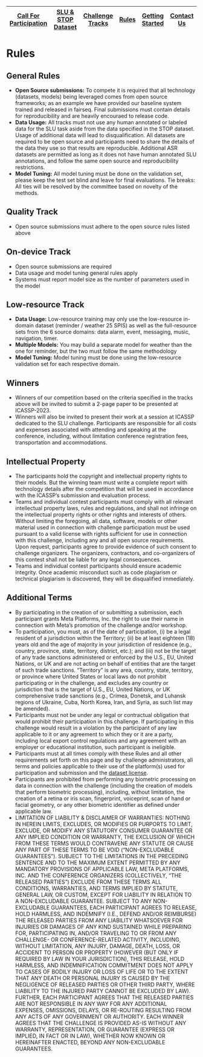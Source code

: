 | [Call For Participation](call_for_participation.md) | [SLU & STOP Dataset](semantic_parsing.md) | [Challenge Tracks](challenge_tracks.md) | [Rules](rules.md) | [Getting Started](getting_started.md) | [Contact Us](contact_us.md)|
|------------------------|--------------------|------------------|-------|-----------------|------------|

# Rules

## General Rules
* **Open Source submissions:** To compete it is required that all technology (datasets, models) being leveraged comes from open source frameworks; as an example we have provided our baseline system trained and released in fairseq. Final submissions must contain details for reproducibility and are heavily encouraed to release code.
* **Data Usage:** All tracks must not use any human annotated or labeled data for the SLU task aside from the data specified in the STOP dataset. Usage of additional data will lead to disqualification. All datasets are required to be open source and participants need to share the details of the data they use so that results are reproducible. Additional ASR datasets are permitted as long as it does not have human annotated SLU annotations, and follow the same open source and reproducibility restrictions.
* **Model Tuning:** All model tuning must be done on the validation set, please keep the test set blind and leave for final evaluations.
Tie breaks: All ties will be resolved by the committee based on novelty of the methods.

## Quality Track
* Open source submissions must adhere to the open source rules listed above

## On-device Track
* Open source submissions are required
* Data usage and model tuning general rules apply
* Systems must report model size as the number of parameters used in the model 

## Low-resource Track
* **Data Usage:** Low-resource training may only use the low-resource in-domain dataset (reminder / weather 25 SPIS) as well as the full-resource sets from the 6  source domains: data alarm, event, messaging, music, navigation, timer.  
* **Multiple Models:** You may build a separate model for weather than the one for reminder, but the two must follow the same methodology
* **Model Tuning:** Model tuning must be done using the low-resource validation set for each respective domain.

## Winners
* Winners of our competition based on the criteria specified in the tracks above will be invited to submit a 2-page paper to be presented at ICASSP-2023. 
* Winners will also be invited to present their work at a session at ICASSP dedicated to the SLU challenge. Participants are responsible for all costs and expenses associated with attending and speaking at the conference, including, without limitation conference registration fees, transportation and accommodations.

## Intellectual Property
* The participants hold the copyright and intellectual property rights to their models. But the winning team must write a complete report with technology details after the competition that will be used in accordance with the ICASSP’s submission and evaluation process.
* Teams and individual contest participants must comply with all relevant intellectual property laws, rules and regulations, and shall not infringe on the intellectual property rights or other rights and interests of others. Without limiting the foregoing, all data, software, models or other material used in connection with challenge participation must be used pursuant to a valid license with rights sufficient for use in connection with this challenge, including any and all open source requirements. Upon request, participants agree to provide evidence of such consent to challenge organizers. The organizers, contractors, and co-organizers of this contest shall not be liable for any legal consequences.
* Teams and individual contest participants should ensure academic integrity. Once academic misconduct such as code plagiarism or technical plagiarism is discovered, they will be disqualified immediately.

## Additional Terms
* By participating in the creation of or submitting a submission, each participant grants Meta Platforms, Inc. the right to use their name in connection with Meta’s promotion of the challenge and/or workshop.
* To participation, you must, as of the date of participation, (i) be a legal resident of a jurisdiction within the Territory; (ii) be at least eighteen (18) years old and the age of majority in your jurisdiction of residence (e.g., country, province, state, territory, district, etc.); and (iii) not be the target of any trade sanctions administered or enforced by the U.S., EU, United Nations, or UK and are not acting on behalf of entities that are the target of such trade sanctions. “Territory” is any area, country, state, territory, or province where United States or local laws do not prohibit participating or in the challenge, and excludes any country or jurisdiction that is the target of U.S., EU, United Nations, or UK comprehensive trade sanctions (e.g., Crimea, Donetsk, and Luhansk regions of Ukraine, Cuba, North Korea, Iran, and Syria, as such list may be amended). 
* Participants must not be under any legal or contractual obligation that would prohibit their participation in this challenge. If participating in this challenge would result in a violation by the participant of any law applicable to it or any agreement to which they or it are a party, including local export control regulations and any agreement with an employer or educational institution, such participant is ineligible.
* Participants must at all times comply with these Rules and all other requirements set forth on this page and by challenge administrators, all terms and policies applicable to their use of the platform(s) used for participation and submission and the [dataset license](https://dl.fbaipublicfiles.com/stop/LICENSE.txt). 
* Participants are prohibited from performing any biometric processing on data in connection with the challenge (including the creation of models that perform biometric processing), including, without limitation, the creation of a retina or iris scan, fingerprint, voiceprint, scan of hand or facial geometry, or any other biometric identifier as defined under applicable law.
* LIMITATION OF LIABILITY & DISCLAIMER OF WARRANTIES: NOTHING IN HEREIN LIMITS, EXCLUDES, OR MODIFIES OR PURPORTS TO LIMIT, EXCLUDE, OR MODIFY ANY STATUTORY CONSUMER GUARANTEE OR ANY IMPLIED CONDITION OR WARRANTY, THE EXCLUSION OF WHICH FROM THESE TERMS WOULD CONTRAVENE ANY STATUTE OR CAUSE ANY PART OF THESE TERMS TO BE VOID (“NON-EXCLUDABLE GUARANTEES”). SUBJECT TO THE LIMITATIONS IN THE PRECEDING SENTENCE AND TO THE MAXIMUM EXTENT PERMITTED BY ANY MANDATORY PROVISIONS OF APPLICABLE LAW, META PLATFORMS, INC. AND THE CONFERENCE ORGANIZERS (COLLECTIVELY, “THE RELEASED PARTIES”) EXCLUDE FROM THESE TERMS ALL CONDITIONS, WARRANTIES, AND TERMS IMPLIED BY STATUTE, GENERAL LAW, OR CUSTOM, EXCEPT FOR LIABILITY IN RELATION TO A NON-EXCLUDABLE GUARANTEE. SUBJECT TO ANY NON-EXCLUDABLE GUARANTEES, EACH PARTICIPANT AGREES TO RELEASE, HOLD HARMLESS, AND INDEMNIFY (I.E., DEFEND AND/OR REIMBURSE) THE RELEASED PARTIES FROM ANY LIABILITY WHATSOEVER FOR INJURIES OR DAMAGES OF ANY KIND SUSTAINED WHILE PREPARING FOR, PARTICIPATING IN, AND/OR TRAVELING TO OR FROM ANY CHALLENGE- OR CONFERENCE-RELATED ACTIVITY, INCLUDING, WITHOUT LIMITATION, ANY INJURY, DAMAGE, DEATH, LOSS, OR ACCIDENT TO PERSON OR PROPERTY (HOWEVER (BUT ONLY IF REQUIRED BY LAW IN YOUR JURISDICTION), THIS RELEASE, HOLD HARMLESS, AND INDEMNIFICATION COMMITMENT DOES NOT APPLY TO CASES OF BODILY INJURY OR LOSS OF LIFE OR TO THE EXTENT THAT ANY DEATH OR PERSONAL INJURY IS CAUSED BY THE NEGLIGENCE OF RELEASED PARTIES OR OTHER THIRD PARTY, WHERE LIABILITY TO THE INJURED PARTY CANNOT BE EXCLUDED BY LAW). FURTHER, EACH PARTICIPANT AGREES THAT THE RELEASED PARTIES ARE NOT RESPONSIBLE IN ANY WAY FOR ANY ADDITIONAL EXPENSES, OMISSIONS, DELAYS, OR RE-ROUTING RESULTING FROM ANY ACTS OF ANY GOVERNMENT OR AUTHORITY. EACH WINNER AGREES THAT THE CHALLENGE IS PROVIDED AS-IS WITHOUT ANY WARRANTY, REPRESENTATION, OR GUARANTEE (EXPRESS OR IMPLIED, IN FACT OR IN LAW), WHETHER NOW KNOWN OR HEREINAFTER ENACTED, BEYOND ANY NON-EXCLUDABLE GUARANTEES.